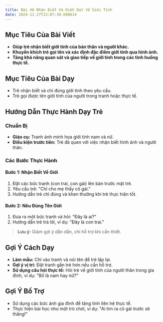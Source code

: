 ```yaml
---
title: Bài 46 Nhận Biết Và Diễn Đạt Về Giới Tính 
date: 2024-11-27T23:07:39.698614
---
```


## Mục Tiêu Của Bài Viết
- **Giúp trẻ nhận biết giới tính của bản thân và người khác.**
- **Khuyến khích trẻ gọi tên và xác định đặc điểm giới tính qua hình ảnh.**
- **Tăng khả năng quan sát và giao tiếp về giới tính trong các tình huống thực tế.**

## Mục Tiêu Của Bài Dạy
- Trẻ nhận biết và chỉ đúng giới tính theo yêu cầu.
- Trẻ gọi được tên giới tính của người trong tranh hoặc thực tế.

## Hướng Dẫn Thực Hành Dạy Trẻ

### Chuẩn Bị
- **Giáo cụ:** Tranh ảnh minh họa giới tính nam và nữ.
- **Điều kiện trước tiên:** Trẻ đã quen với việc nhận biết hình ảnh và người thân.

### Các Bước Thực Hành
#### Bước 1: Nhận Biết Về Giới
1. Đặt các bức tranh (con trai, con gái) lên bàn trước mặt trẻ.
2. Yêu cầu trẻ: "Chỉ cho mẹ thấy cô gái."
3. Hướng dẫn trẻ chỉ đúng và khen thưởng khi trẻ thực hiện tốt.

#### Bước 2: Nêu Đúng Tên Giới
1. Đưa ra một bức tranh và hỏi: "Đây là ai?"
2. Hướng dẫn trẻ trả lời, ví dụ: "Đây là con trai."

> **Lưu ý:** Giảm gợi ý dần dần, chỉ hỗ trợ khi cần thiết.

## Gợi Ý Cách Dạy
- **Làm mẫu:** Chỉ vào tranh và nói tên để trẻ lặp lại.
- **Gợi ý vị trí:** Đặt tranh gần trẻ hơn nếu cần hỗ trợ.
- **Sử dụng câu hỏi thực tế:** Hỏi trẻ về giới tính của người thân trong gia đình, ví dụ: "Bố là nam hay nữ?"

## Gợi Ý Bổ Trợ
- Sử dụng các bức ảnh gia đình để tăng tính liên hệ thực tế.
- Thực hiện bài học như một trò chơi, ví dụ: "Ai tìm ra cô gái trước sẽ thắng!"
